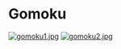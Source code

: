 # Gomoku

[![gomoku1.jpg](https://s17.postimg.org/fbcgsr5rj/gomoku1.jpg)](https://postimg.org/image/8kvzjbiln/) [![gomoku2.jpg](https://s17.postimg.org/884ld62wv/gomoku2.jpg)](https://postimg.org/image/vz3yva33v/)
